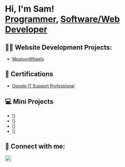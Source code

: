 <h1>Hi, I'm Sam! <br/><a href="https://github.com/samuelaberenika">Programmer</a>, <a href="https://www.linkedin.com/in/samuelaberenika/">Software/Web Developer</a>

<h2>👨‍💻 Website Development Projects:</h2>

  - [MealsonWheels](https://github.com/joshmadakor1/Algorithms-Practice)


<h2> 📄 Certifications </h2>

- [Google IT Support Professional](https://www.youtube.com/watch?v=a83ASGn_V_s)


<h2> 💻 Mini Projects</h2>

- []
- []
- []
- []

<h2> 🤳 Connect with me:</h2>


[<img align="left" alt="SamuelAberenika | LinkedIn" width="22px" src="https://cdn.jsdelivr.net/npm/simple-icons@v3/icons/linkedin.svg" />][linkedin]


[linkedin]: https://linkedin.com/in/samuelaberenika

